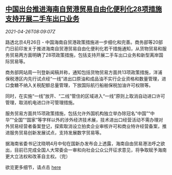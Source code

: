 <!--1619425862000-->
[中国出台推进海南自贸港贸易自由化便利化28项措施 支持开展二手车出口业务](https://cn.reuters.com/article/china-hainan-ftp-car-export-0426-idCNKBS2CD0RZ)
------

<div><i>2021-04-26T08:09:07Z</i></div><p>路透北京4月26日 - 中国海南自贸港政策措施进一步细化和完善。商务部等20部门日前印发关于推进海南自贸港贸易自由化便利化若干措施通知，从货物贸易和服务贸易两方面明确了28项政策措施，包括支持开展二手车出口业务和新型离岸国际贸易等。</p><p>商务部网站周一刊登新闻稿并称，通知包括货物贸易方面共13项政策措施，洋浦保税港区内先行试点经“一线”进出口原油和成品油不实行企业资格和数量管理，进口食糖不纳入关税配额总量管理，下放国际航行船舶保税加油许可权限等。</p><p>同时，在实施“一线”放开、“二线”管住的区域进入“一线”原则上取消自动进口许可管理，取消机电进口许可管理措施。</p><p>服务贸易方面共15项政策措施，包括允许外国机构独立举办除冠名“中国”“中华”“全国”“国家”等字样以外的涉外经济技术展，技术进出口经营活动不需办理对外贸易经营者备案登记，探索取消设立拍卖企业审核许可和商业特许经营备案，推进服务贸易创新发展试点，支持发展数字贸易等。</p><p>据海南省委书记沈晓明4月中旬在国新办发布会上透露，海南自由贸易港法呼之欲出，目前已完成全国人大常委会一审和向社会公众公开征求意见，将争取赋予海南更大立法权和改革自主权。（完）</p><p>欲览更多细节，请点击 <a href="http://www.mofcom.gov.cn/article/ae/ai/202104/20210403055185.shtml">here</a></p>
